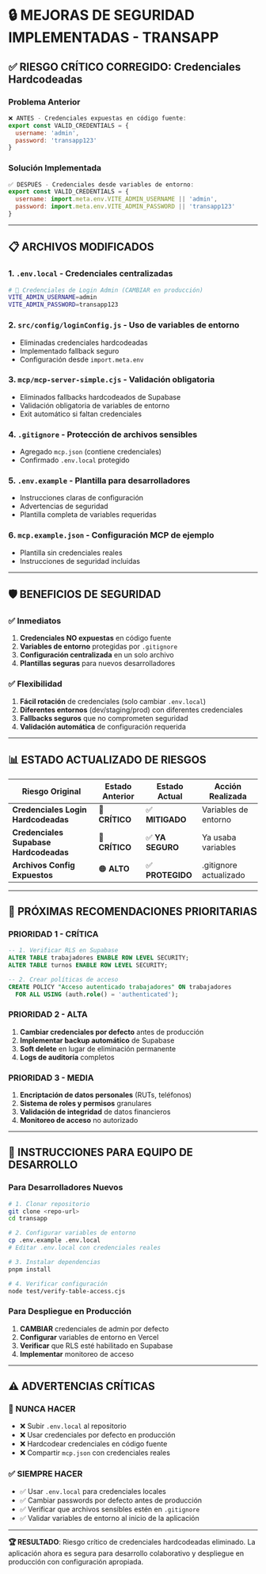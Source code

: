 # 🔒 MEJORAS DE SEGURIDAD IMPLEMENTADAS - TRANSAPP

## ✅ **RIESGO CRÍTICO CORREGIDO: Credenciales Hardcodeadas**

### **Problema Anterior**
```javascript
❌ ANTES - Credenciales expuestas en código fuente:
export const VALID_CREDENTIALS = {
  username: 'admin',
  password: 'transapp123'
}
```

### **Solución Implementada**
```javascript
✅ DESPUÉS - Credenciales desde variables de entorno:
export const VALID_CREDENTIALS = {
  username: import.meta.env.VITE_ADMIN_USERNAME || 'admin',
  password: import.meta.env.VITE_ADMIN_PASSWORD || 'transapp123'
}
```

---

## 📋 **ARCHIVOS MODIFICADOS**

### 1. **`.env.local`** - Credenciales centralizadas
```bash
# 🔐 Credenciales de Login Admin (CAMBIAR en producción)
VITE_ADMIN_USERNAME=admin
VITE_ADMIN_PASSWORD=transapp123
```

### 2. **`src/config/loginConfig.js`** - Uso de variables de entorno
- Eliminadas credenciales hardcodeadas
- Implementado fallback seguro
- Configuración desde `import.meta.env`

### 3. **`mcp/mcp-server-simple.cjs`** - Validación obligatoria
- Eliminados fallbacks hardcodeados de Supabase
- Validación obligatoria de variables de entorno
- Exit automático si faltan credenciales

### 4. **`.gitignore`** - Protección de archivos sensibles
- Agregado `mcp.json` (contiene credenciales)
- Confirmado `.env.local` protegido

### 5. **`.env.example`** - Plantilla para desarrolladores
- Instrucciones claras de configuración
- Advertencias de seguridad
- Plantilla completa de variables requeridas

### 6. **`mcp.example.json`** - Configuración MCP de ejemplo
- Plantilla sin credenciales reales
- Instrucciones de seguridad incluidas

---

## 🛡️ **BENEFICIOS DE SEGURIDAD**

### **✅ Inmediatos**
1. **Credenciales NO expuestas** en código fuente
2. **Variables de entorno** protegidas por `.gitignore`
3. **Configuración centralizada** en un solo archivo
4. **Plantillas seguras** para nuevos desarrolladores

### **✅ Flexibilidad**
1. **Fácil rotación** de credenciales (solo cambiar `.env.local`)
2. **Diferentes entornos** (dev/staging/prod) con diferentes credenciales
3. **Fallbacks seguros** que no comprometen seguridad
4. **Validación automática** de configuración requerida

---

## 📊 **ESTADO ACTUALIZADO DE RIESGOS**

| Riesgo Original | Estado Anterior | Estado Actual | Acción Realizada |
|-----------------|-----------------|---------------|------------------|
| **Credenciales Login Hardcodeadas** | 🔴 **CRÍTICO** | ✅ **MITIGADO** | Variables de entorno |
| **Credenciales Supabase Hardcodeadas** | 🔴 **CRÍTICO** | ✅ **YA SEGURO** | Ya usaba variables |
| **Archivos Config Expuestos** | 🟠 **ALTO** | ✅ **PROTEGIDO** | .gitignore actualizado |

---

## 🚀 **PRÓXIMAS RECOMENDACIONES PRIORITARIAS**

### **PRIORIDAD 1 - CRÍTICA**
```sql
-- 1. Verificar RLS en Supabase
ALTER TABLE trabajadores ENABLE ROW LEVEL SECURITY;
ALTER TABLE turnos ENABLE ROW LEVEL SECURITY;

-- 2. Crear políticas de acceso
CREATE POLICY "Acceso autenticado trabajadores" ON trabajadores
  FOR ALL USING (auth.role() = 'authenticated');
```

### **PRIORIDAD 2 - ALTA**
1. **Cambiar credenciales por defecto** antes de producción
2. **Implementar backup automático** de Supabase
3. **Soft delete** en lugar de eliminación permanente
4. **Logs de auditoría** completos

### **PRIORIDAD 3 - MEDIA**
1. **Encriptación de datos personales** (RUTs, teléfonos)
2. **Sistema de roles y permisos** granulares
3. **Validación de integridad** de datos financieros
4. **Monitoreo de acceso** no autorizado

---

## 🔧 **INSTRUCCIONES PARA EQUIPO DE DESARROLLO**

### **Para Desarrolladores Nuevos**
```bash
# 1. Clonar repositorio
git clone <repo-url>
cd transapp

# 2. Configurar variables de entorno
cp .env.example .env.local
# Editar .env.local con credenciales reales

# 3. Instalar dependencias
pnpm install

# 4. Verificar configuración
node test/verify-table-access.cjs
```

### **Para Despliegue en Producción**
1. **CAMBIAR** credenciales de admin por defecto
2. **Configurar** variables de entorno en Vercel
3. **Verificar** que RLS esté habilitado en Supabase
4. **Implementar** monitoreo de acceso

---

## ⚠️ **ADVERTENCIAS CRÍTICAS**

### **🚨 NUNCA HACER**
- ❌ Subir `.env.local` al repositorio
- ❌ Usar credenciales por defecto en producción
- ❌ Hardcodear credenciales en código fuente
- ❌ Compartir `mcp.json` con credenciales reales

### **✅ SIEMPRE HACER**
- ✅ Usar `.env.local` para credenciales locales
- ✅ Cambiar passwords por defecto antes de producción
- ✅ Verificar que archivos sensibles estén en `.gitignore`
- ✅ Validar variables de entorno al inicio de la aplicación

---

**🏆 RESULTADO**: Riesgo crítico de credenciales hardcodeadas eliminado. La aplicación ahora es segura para desarrollo colaborativo y despliegue en producción con configuración apropiada.